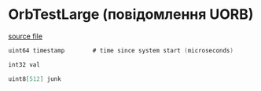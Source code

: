 # OrbTestLarge (повідомлення UORB)

[source file](https://github.com/PX4/PX4-Autopilot/blob/main/msg/OrbTestLarge.msg)

```c
uint64 timestamp		# time since system start (microseconds)

int32 val

uint8[512] junk

```
